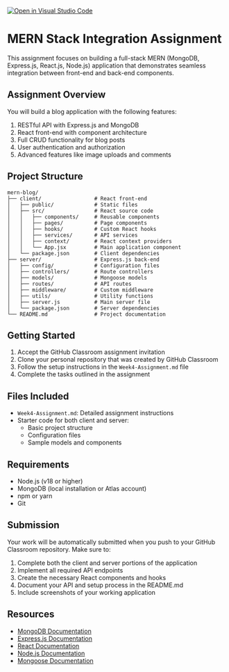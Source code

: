 [![Open in Visual Studio Code](https://classroom.github.com/assets/open-in-vscode-2e0aaae1b6195c2367325f4f02e2d04e9abb55f0b24a779b69b11b9e10269abc.svg)](https://classroom.github.com/online_ide?assignment_repo_id=19897187&assignment_repo_type=AssignmentRepo)
# MERN Stack Integration Assignment

This assignment focuses on building a full-stack MERN (MongoDB, Express.js, React.js, Node.js) application that demonstrates seamless integration between front-end and back-end components.

## Assignment Overview

You will build a blog application with the following features:
1. RESTful API with Express.js and MongoDB
2. React front-end with component architecture
3. Full CRUD functionality for blog posts
4. User authentication and authorization
5. Advanced features like image uploads and comments

## Project Structure

```
mern-blog/
├── client/                 # React front-end
│   ├── public/             # Static files
│   ├── src/                # React source code
│   │   ├── components/     # Reusable components
│   │   ├── pages/          # Page components
│   │   ├── hooks/          # Custom React hooks
│   │   ├── services/       # API services
│   │   ├── context/        # React context providers
│   │   └── App.jsx         # Main application component
│   └── package.json        # Client dependencies
├── server/                 # Express.js back-end
│   ├── config/             # Configuration files
│   ├── controllers/        # Route controllers
│   ├── models/             # Mongoose models
│   ├── routes/             # API routes
│   ├── middleware/         # Custom middleware
│   ├── utils/              # Utility functions
│   ├── server.js           # Main server file
│   └── package.json        # Server dependencies
└── README.md               # Project documentation
```

## Getting Started

1. Accept the GitHub Classroom assignment invitation
2. Clone your personal repository that was created by GitHub Classroom
3. Follow the setup instructions in the `Week4-Assignment.md` file
4. Complete the tasks outlined in the assignment

## Files Included

- `Week4-Assignment.md`: Detailed assignment instructions
- Starter code for both client and server:
  - Basic project structure
  - Configuration files
  - Sample models and components

## Requirements

- Node.js (v18 or higher)
- MongoDB (local installation or Atlas account)
- npm or yarn
- Git

## Submission

Your work will be automatically submitted when you push to your GitHub Classroom repository. Make sure to:

1. Complete both the client and server portions of the application
2. Implement all required API endpoints
3. Create the necessary React components and hooks
4. Document your API and setup process in the README.md
5. Include screenshots of your working application

## Resources

- [MongoDB Documentation](https://docs.mongodb.com/)
- [Express.js Documentation](https://expressjs.com/)
- [React Documentation](https://react.dev/)
- [Node.js Documentation](https://nodejs.org/en/docs/)
- [Mongoose Documentation](https://mongoosejs.com/docs/) 